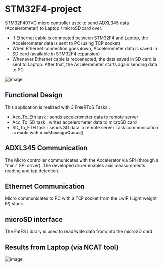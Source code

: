 # STM32F4-project
STM32F407VG micro controller used to send ADXL345 data (Accelerometer) to Laptop / microSD card over.
- If Ethernet cable is connected between STM32F4 and Laptop, the Accelerometer data is sent to PC (using TCP socket)
- When Ethernet connection goes down, Accelerometer data is saved in SD card (available in STM32F4 expansion) 
- Whenever Ethernet cable is reconnected, the data saved in SD card is sent to Laptop. After that, the Accelerometer starts again sending data to PC

![image](https://user-images.githubusercontent.com/94836571/149620294-0efefd8a-e553-4f61-af70-d4545b537607.png)

## Functional Design 
This application is realized with 3 FreeRToS Tasks :
- Acc_To_Eth task : sends accelerometer data to remote server 
- Acc_To_SD task : writes accelerometer data to microSD card
- SD_To_ETH task : sends SD data to remote server
Task communication is made with a osMessageQueue()

## ADXL345 Communication
The Micro controller communicates with the Accelerator via SPI (through a "mini" SPI driver).
The developed driver enables axis measurements reading and tap detection.

## Ethernet Communication 
Micro communicates to PC with a TCP socket from the LwIP (Light weight IP) stack.  

## microSD interface
The FatFS Library is used to read/write data from/into the microSD card

## Results from Laptop (via NCAT tool)
![image](https://user-images.githubusercontent.com/94836571/148701100-724250b8-dc97-463e-80a4-a5cccae53ecd.png)
